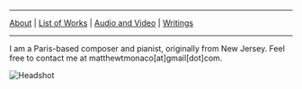 ***

[About](/about)  |  [List of Works](/list-of-works)  |  [Audio and Video](/audio-and-video) | [Writings](/writings)

***

I am a Paris-based composer and pianist, originally from New Jersey. Feel free to contact me at matthewtmonaco[at]gmail[dot]com.

![Headshot](IMG_9929_0.jpg)
